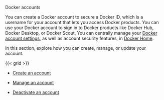 Docker accounts


You can create a Docker account to secure a Docker ID, which is a username for your account that lets you access Docker products. You can use your Docker account to sign in to Docker products like Docker Hub, Docker Desktop, or Docker Scout. You can centrally manage your [Docker account settings](https://app.docker.com/settings), as well as account security features, in [Docker Home](https://app.docker.com).

In this section, explore how you can create, manage, or update your account.

{{< grid >}}



- [Create an account](https://docs.docker.com/accounts/create-account/)

- [Manage an account](https://docs.docker.com/accounts/manage-account/)

- [Deactivate an account](https://docs.docker.com/accounts/deactivate-user-account/)
